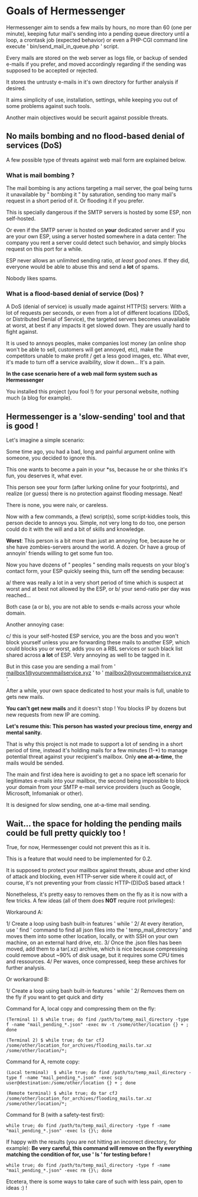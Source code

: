 # Goals of Hermessenger
Hermessenger aim to sends a few mails by hours, no more than 60 (one per minute), keeping futur mail's sending into a pending queue directory until a loop, a crontask job (expected behavior) or even a PHP-CGI command line execute ' bin/send_mail_in_queue.php ' script.

Every mails are stored on the web server as logs file, or backup of sended e-mails if you prefer, and moved accordingly regarding if the sending was supposed to be accepted or rejected.

It stores the untrusty e-mails in it's own directory for further analysis if desired.

It aims simplicity of use, installation, settings, while keeping you out of some problems against such tools. 

Another main objectives would be securit against possible threats. 

## No mails bombing and no flood-based denial of services (DoS)

A few possible type of threats against web mail form are explained below.

### What is mail bombing ?

The mail bombing is any actions targeting a mail server, the goal being turns it unavailable by " bombing it " by saturation, sending too many mail's request in a short period of it. Or flooding it if you prefer.

This is specially dangerous if the SMTP servers is hosted by some ESP, non self-hosted. 

Or even if the SMTP server is hosted on **your** dedicated server and if you are your own ESP, using a server hosted somewhere in a data center: The company you rent a server could detect such behavior, and simply blocks request on this port for a while.

ESP never allows an unlimited sending ratio, *at least good ones*. If they did, everyone would be able to abuse this and send a **lot** of spams.

Nobody likes spams.

### What is a flood-based denial of service (Dos) ?

A DoS (denial of service) is usually made against HTTP(S) servers: With a lot of requests per seconds, or even from a lot of different locations (DDoS, or Distributed Denial of Service), the targeted servers becomes unavailable at worst, at best if any impacts it get slowed down. They are usually hard to fight against. 

It is used to annoys peoples, make companies lost money (an online shop won't be able to sell, customers will get annoyed, etc), make the competitors unable to make profit / get a less good images, etc. What ever, it's made to turn off a service avaibility, slow it down… It's a pain.

**In the case scenario here of a web mail form system such as Hermessenger**

You installed this project (you fool !) for your personal website, nothing much (a blog for example).

## Hermessenger is a 'slow-sending' tool and that is good !

Let's imagine a simple scenario:

Some time ago, you had a bad, long and painful argument online with someone, you decided to ignore this.

This one wants to become a pain in your *ss, because he or she thinks it's fun, you deserves it, what ever.

This person see your form (after lurking online for your footprints), and realize (or guess) there is no protection against flooding message. Neat! 

There is none, you were naiv, or careless.

Now with a few commands, a (few) script(s), some script-kiddies tools, this person decide to annoys you. Simple, not very long to do too, one person could do it with the will and a bit of skills and knowledge.

**Worst**: This person is a bit more than just an annoying foe, because he or she have zombies-servers around the world. A dozen. Or have a group of annoyin' friends willing to get some fun too. 

Now you have dozens of " peoples " sending mails requests on your blog's contact form, your ESP quickly seeing this, turn off the sending because:

a/ there was really a lot in a very short period of time which is suspect at worst and at best not allowed by the ESP, or 
b/ your send-ratio per day was reached…

Both case (a or b), you are not able to sends e-mails across your whole domain. 

Another annoying case: 

c/ this is your self-hosted ESP service, you are the boss and you won't block yourself unless you are forwarding these mails to another ESP, which could blocks you or worst, adds you on a RBL services or such black list shared across **a lot** of ESP. Very annoying as well to be tagged in it.

But in this case you are sending a mail from ' mailbox1@yourownmailservice.xyz ' to ' mailbox2@yourownmailservice.xyz '. 

After a while, your own space dedicated to host your mails is full, unable to gets new mails. 

**You can't get new mails** and it doesn't stop ! You blocks IP by dozens but new requests from new IP are coming.

**Let's resume this: This person has wasted your precious time, energy and mental sanity.**

That is why this project is not made to support a lot of sending in a short period of time, instead it's holding mails for a few minutes (1-\*) to manage potential threat against your recipient's mailbox. Only **one at-a-time**, the mails would be sended.

The main and first idea here is avoiding to get a no space left scenario for legitimates e-mails into your mailbox, the second being impossible to block your domain from your SMTP e-mail service providers (such as Google, Microsoft, Infomaniak or other).

It is designed for slow sending, one at-a-time mail sending.

## Wait… the space for holding the pending mails could be full pretty quickly too !

True, for now, Hermessenger could not prevent this as it is. 

This is a feature that would need to be implemented for 0.2.

It is supposed to protect your mailbox against threats, abuse and other kind of attack and blocking, even HTTP-server side where it could act, of course, it's not preventing your from classic HTTP-(D)DoS based attack !

Nonetheless, it's pretty easy to removes them on the fly as it is now with a few tricks. A few ideas (all of them does **NOT** require root privileges):

Workaround A:

1/ Create a loop using bash built-in features ' while '
2/ At every iteration, use ' find ' command to find all json files into the ' temp_mail_directory ' and moves them into some other location, locally, or with SSH on your own machine, on an external hard drive, etc.
3/ Once the .json files has been moved, add them to a tar(.xz) archive, which is nice because compressing could remove about ~90% of disk usage, but it requires some CPU times and ressources.
4/ Per waves, once compressed, keep these archives for further analysis.

Or workaround B:

1/ Create a loop using bash built-in features ' while '
2/ Removes them on the fly if you want to get quick and dirty

Command for A, local copy and compressing them on the fly:

```
(Terminal 1) $ while true; do find /path/to/temp_mail_directory -type f -name "mail_pending_*.json" -exec mv -t /some/other/location {} + ; done
```

```
(Terminal 2) $ while true; do tar cfJ /some/other/location_for_archives/flooding_mails.tar.xz /some/other/location/*;
```

Command for A, remote copy:

```
(Local terminal)  $ while true; do find /path/to/temp_mail_directory -type f -name "mail_pending_*.json" -exec scp user@destination:/some/other/location {} + ; done
```

```
(Remote terminal) $ while true; do tar cfJ /some/other/location_for_archives/flooding_mails.tar.xz /some/other/location/*;
```

Command for B (with a safety-test first):
```
while true; do find /path/to/temp_mail_directory -type f -name "mail_pending_*.json" -exec ls {}\; done
```

If happy with the results (you are not hitting an incorrect directory, for example):
**Be very careful, this command will remove on the fly everything matching the condition of for, use ' ls ' for testing before !**
```
while true; do find /path/to/temp_mail_directory -type f -name "mail_pending_*.json" -exec rm {}\; done
```

Etcetera, there is some ways to take care of such with less pain, open to ideas :) !
